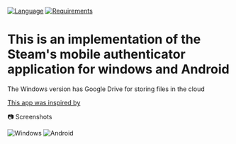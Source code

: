 [![Language](https://img.shields.io/badge/language-C%23-blue.svg?style=flat-square)](https://github.com/bduj1/SteamDesktopAuthenticatorCore/search?l=c%23)
[![Requirements](https://img.shields.io/badge/Requirements-.NET%206.0-blue.svg)](https://github.com/dotnet/core/blob/main/release-notes/6.0/supported-os.md)

# This is an implementation of the Steam's mobile authenticator application for windows and Android

The Windows version has Google Drive for storing files in the cloud

<a href="https://github.com/Jessecar96/SteamDesktopAuthenticator">This app was inspired by</a>

📷 Screenshots

![Windows](https://user-images.githubusercontent.com/42055372/189479727-d4dc9ecf-280b-4f37-9cbe-a75ec60b492a.png)
![Android](https://user-images.githubusercontent.com/42055372/189479641-e1c9694e-6bb3-474f-99ef-c6c1342dfd64.jpg)

